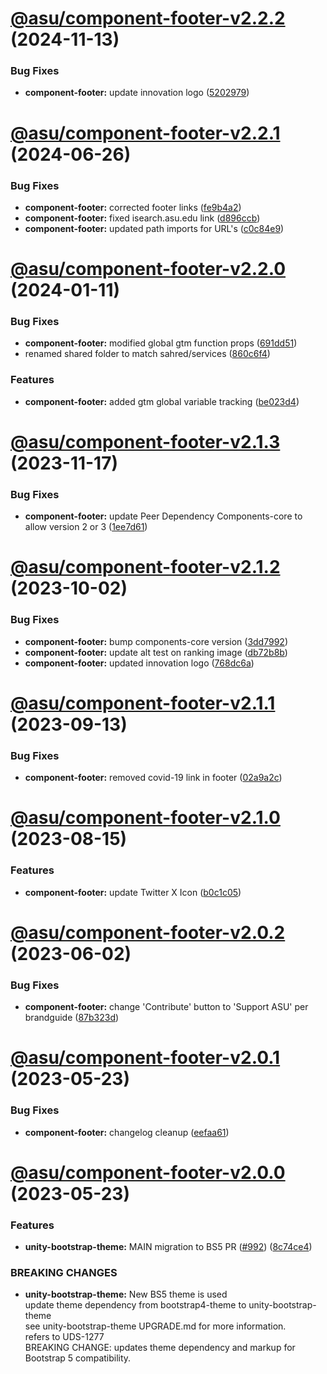 # [@asu/component-footer-v2.2.2](https://github.com/asu/asu-unity-stack/compare/@asu/component-footer-v2.2.1...@asu/component-footer-v2.2.2) (2024-11-13)


### Bug Fixes

* **component-footer:** update innovation logo ([5202979](https://github.com/asu/asu-unity-stack/commit/5202979587887a2ef089e4c89f892d83120ee056))

# [@asu/component-footer-v2.2.1](https://github.com/asu/asu-unity-stack/compare/@asu/component-footer-v2.2.0...@asu/component-footer-v2.2.1) (2024-06-26)


### Bug Fixes

* **component-footer:** corrected footer links ([fe9b4a2](https://github.com/asu/asu-unity-stack/commit/fe9b4a24a5ac116c36eb2025fc35285487031f89))
* **component-footer:** fixed isearch.asu.edu link ([d896ccb](https://github.com/asu/asu-unity-stack/commit/d896ccb8bbd805e7a77650b7318f3c4acec3fae8))
* **component-footer:** updated path imports for URL's ([c0c84e9](https://github.com/asu/asu-unity-stack/commit/c0c84e9f5a03edd922b81405a0a96f374639e473))

# [@asu/component-footer-v2.2.0](https://github.com/asu/asu-unity-stack/compare/@asu/component-footer-v2.1.3...@asu/component-footer-v2.2.0) (2024-01-11)


### Bug Fixes

* **component-footer:** modified global gtm function props ([691dd51](https://github.com/asu/asu-unity-stack/commit/691dd5194311c58ed6cc6ca5daf723fc27054eb4))
* renamed shared folder to match sahred/services ([860c6f4](https://github.com/asu/asu-unity-stack/commit/860c6f44d42119956cbaa36d8c9d8798613c76fa))


### Features

* **component-footer:** added gtm global variable tracking ([be023d4](https://github.com/asu/asu-unity-stack/commit/be023d4c51e16a614f5a5965bb21dc1bc3f0efb0))

# [@asu/component-footer-v2.1.3](https://github.com/asu/asu-unity-stack/compare/@asu/component-footer-v2.1.2...@asu/component-footer-v2.1.3) (2023-11-17)


### Bug Fixes

* **component-footer:** update Peer Dependency Components-core to allow version 2 or 3 ([1ee7d61](https://github.com/asu/asu-unity-stack/commit/1ee7d618609c93d882ef832b901486f54e73d6e7))

# [@asu/component-footer-v2.1.2](https://github.com/asu/asu-unity-stack/compare/@asu/component-footer-v2.1.1...@asu/component-footer-v2.1.2) (2023-10-02)


### Bug Fixes

* **component-footer:** bump components-core version ([3dd7992](https://github.com/asu/asu-unity-stack/commit/3dd79920239e48e59d7c0f044f417ffdfec6fb80))
* **component-footer:** update alt test on ranking image ([db72b8b](https://github.com/asu/asu-unity-stack/commit/db72b8b2959bef85d414d99a1a4eed6a1044b79f))
* **component-footer:** updated innovation logo ([768dc6a](https://github.com/asu/asu-unity-stack/commit/768dc6a18334ea95f5e7a7a8d5d088bed7352ca7))

# [@asu/component-footer-v2.1.1](https://github.com/asu/asu-unity-stack/compare/@asu/component-footer-v2.1.0...@asu/component-footer-v2.1.1) (2023-09-13)


### Bug Fixes

* **component-footer:** removed covid-19 link in footer ([02a9a2c](https://github.com/asu/asu-unity-stack/commit/02a9a2c6edd745ab3787f7c4945f5f698e6460cd))

# [@asu/component-footer-v2.1.0](https://github.com/asu/asu-unity-stack/compare/@asu/component-footer-v2.0.2...@asu/component-footer-v2.1.0) (2023-08-15)


### Features

* **component-footer:** update Twitter X Icon ([b0c1c05](https://github.com/asu/asu-unity-stack/commit/b0c1c051cff01a4a42a7e1bedcc9e7e0d363a68e))

# [@asu/component-footer-v2.0.2](https://github.com/asu/asu-unity-stack/compare/@asu/component-footer-v2.0.1...@asu/component-footer-v2.0.2) (2023-06-02)


### Bug Fixes

* **component-footer:** change 'Contribute' button to 'Support ASU' per brandguide ([87b323d](https://github.com/asu/asu-unity-stack/commit/87b323df73cd5a440cbd037f7be6d74f148fe0b7))

# [@asu/component-footer-v2.0.1](https://github.com/asu/asu-unity-stack/compare/@asu/component-footer-v2.0.0...@asu/component-footer-v2.0.1) (2023-05-23)


### Bug Fixes

* **component-footer:** changelog cleanup ([eefaa61](https://github.com/asu/asu-unity-stack/commit/eefaa614df8b8c48986445d4981a05531c75cfaa))

# [@asu/component-footer-v2.0.0](https://github.com/asu/asu-unity-stack/compare/@asu/component-footer-v1.2.2...@asu/component-footer-v2.0.0) (2023-05-23)


### Features

* **unity-bootstrap-theme:** MAIN migration to BS5 PR ([#992](https://github.com/asu/asu-unity-stack/issues/992)) ([8c74ce4](https://github.com/asu/asu-unity-stack/commit/8c74ce4dc65278839b207b9ae895ea76e8e2195d))


### BREAKING CHANGES

* **unity-bootstrap-theme:** New BS5 theme is used<br>
update theme dependency from bootstrap4-theme to unity-bootstrap-theme<br>
see unity-bootstrap-theme UPGRADE.md for more information.<br>
refers to UDS-1277<br>
BREAKING CHANGE: updates theme dependency and markup for Bootstrap 5 compatibility.
